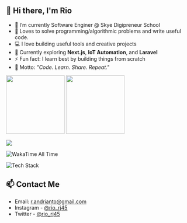 ## 👋 Hi there, I'm Rio 

-  🔭 I’m currently Software Enginer @ Skye Digipreneur School
-  💬 Loves to solve programming/algorithmic problems and write useful code.
-  💻 I love building useful tools and creative projects  
-  🌱 Currently exploring **Next.js**, **IoT Automation**, and **Laravel**  
-  ⚡ Fun fact: I learn best by building things from scratch  
-  🧩 Motto: *"Code. Learn. Share. Repeat."*

<p align="left">
  <img src="https://github-readme-stats.vercel.app/api?username=neushepa&show_icons=true&theme=default&border_color=999999&hide_border=false&bg_color=ffffff" height="160" />
  <img src="https://github-readme-streak-stats.herokuapp.com/?user=neushepa&theme=default&background=ffffff&ring=000000&fire=000000&currStreakLabel=000000&sideLabels=000000&sideNums=000000&currStreakNum=000000&dates=555555&hide_border=false" height="160"/>
</p>

<p align="left">
  <img src="https://github-readme-stats.vercel.app/api/top-langs/?username=neushepa&layout=compact&langs_count=10&theme=default&bg_color=ffffff&hide_border=false&border_color=999999&text_color=000000&title_color=000000" />
</p>

![WakaTime All Time](https://github-readme-stats.vercel.app/api/wakatime?username=neushepa&layout=compact&custom_title=Lifetime%20Coding%20Stats&range=all_time&theme=default&bg_color=ffffff&hide_border=false&border_color=999999&text_color=000000&title_color=000000)

![Tech Stack](https://skillicons.dev/icons?i=js,ts,php,py,html,css,react,nextjs,vue,laravel,nodejs,mysql,postgres,docker,linux,git,arduino)

## 📫 Contact Me
- Email: [r.andrianto@gmail.com](mailto:r.andrianto@gmail.com) 
- Instagram - [@rio_rj45](https://www.instagram.com/rio_rj45/)
- Twitter - [@rio_rj45](https://twitter.com/rio_rj45)
